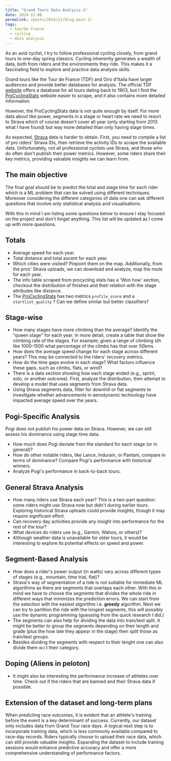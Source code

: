 ```yaml
---
title: "Grand Tours Data Analysis-1"
date: 2024-12-08
permalink: /posts/2024/11/blog-post-1/
tags:
  - tourde-france
  - cycling
  - data analysis
---
```


As an avid cyclist, I try to follow professional cycling closely, from grand
tours to one-day spring classics. Cycling inherently generates a wealth of
data, both from riders and the environments they ride. This makes it a
fascinating field to explore and practice data analysis skills. 

Grand tours like the Tour de France (TDF) and Giro d'Italia have larger
audiences and provide better databases for analysis. The official TDF
[website](https://www.letour.fr/en/) offers a database for all tours dating
back to 1903, but I find the [ProCyclingStats](https://www.procyclingstats.com)
website easier to scrape, and it also contains more detailed information.

However, the ProCyclingStats data is not quite enough by itself. For more data
about like power, segments in a stage or heart rate we need to resort to Strava
which of course doesn't cover all year (only starting from 2013 what I have
found) but way more detailed than only having stage times.

As expected, [Strava](https://www.strava.com) data is harder to obtain. First,
you need to compile a list of pro riders' Strava IDs, then retrieve the
activity IDs to scrape the available data. Unfortunately, not all professional
cyclists use Strava, and those who do often don't publish their power metrics.
However, some riders share their key metrics, providing valuable insights we
can learn from.


## The main objective

The final goal should be to predict the total and stage time for each rider
which is a ML problem that can be solved using different techniques. Moreover
considering the different categories of data one can ask different questions
that involve only statistical analysis and visualisations.

With this in mind I am listing some questions below to ensure I stay focused on
the project and don't forget anything. This list will be updated as I come up
with more questions.

## Totals

- Average speed for each year.
- Total distance and total ascent for each year.
- Which cities were visited? Pinpoint them on the map. Additionally, from the
pros' Strava uploads, we can download and analyze, map the route for each year.
- The info table scraped from procycling stats has a 'Won how' section,
checkout the distribution of finishes and their relation with the stage
attributes like distance.
- The [ProCyclingStats](https://www.procyclingstats.com) has two metrics
`profile_score` and a `startlist_quality` ? Can we define similar but better
classifiers?

## Stage-wise

- How many stages have more climbing than the average? Identify the "queen
  stage" for each year. In more detail, create a table that show the climbing rate of the stages. 
For example; given a range of climbing sth like 1000-1500 what percentage of the climbs has that over 50kms.
- How does the average speed change for each stage across different years? This
  may be connected to the riders' recovery metrics.
- How do the time gaps evolve in each stage? What factors influence these gaps,
  such as climbs, flats, or wind?
- There is a data section showing how each stage ended (e.g., sprint, solo, or
  another outcome). First, analyze the distribution, then attempt to develop a
  model that uses segments from Strava data.
- Using Strava segments data, filter for downhill or flat segments to
  investigate whether advancements in aerodynamic technology have impacted
  average speed over the years.

## Pogi-Specific Analysis

Pogi does not publish his power data on Strava. However, we can still assess
his dominance using stage time data.

- How much does Pogi deviate from the standard for each stage (or in general)?
- How do other notable riders, like Lance, Indurain, or Pantani, compare in
  terms of dominance? Compare Pogi's performance with historical winners.
- Analyze Pogi's performance in back-to-back tours.

## General Strava Analysis

- How many riders use Strava each year? This is a two-part question: some
  riders might use Strava now but didn't during earlier tours. Exploring
  historical Strava uploads could provide insights, though it may require
  significant effort.
- Can recovery day activities provide any insight into performance for the rest
  of the tour?
- What devices do riders use (e.g., Garmin, Wahoo, or others)?
- Although weather data is unavailable for older tours, it would be interesting
  to explore its potential effects on speed and power.

## Segment-Based Analysis

- How does a rider's power output (in watts) vary across different types of
stages (e.g., mountain, time trial, flat)?
- Strava's way of segmentation of a ride is not suitable for immediate ML
algorithms as there are segments that overlaps each other. With this in mind we
have to choose the segments that divides the whole ride in different ways that
minimizes the prediction errors. We can start from the selection with the
easiest algorithm i.e. **greedy** algorithm. Next we can try to partition the
ride with the longest segments, this will possibly use the dynamic programming
(guessing from the quick research I did.)
- The segments can also help for dividing the data into train/test split. It
might be better to group the segments depending on their length and grade (plus
the how late they appear in the stage) then split those as train/test groups. 
- Besides dividing the segments with respect to their lenght one can also divide them w.r.t their category. 

## Doping (Aliens in peloton)
- It might also be interesting the performance increase of athletes over time.
Check out if the riders that are banned and their Strava data if possible.

## Extension of the dataset and long-term plans
When predicting race outcomes, it is evident that an athlete's training before
the event is a key determinant of success. Currently, our dataset only includes
data from Grand Tour race days. A logical next step is to incorporate training
data, which is less commonly available compared to race-day records. Riders
typically choose to upload their race data, which can still provide valuable
insights. Expanding the dataset to include training sessions would enhance
predictive accuracy and offer a more comprehensive understanding of performance
factors.


